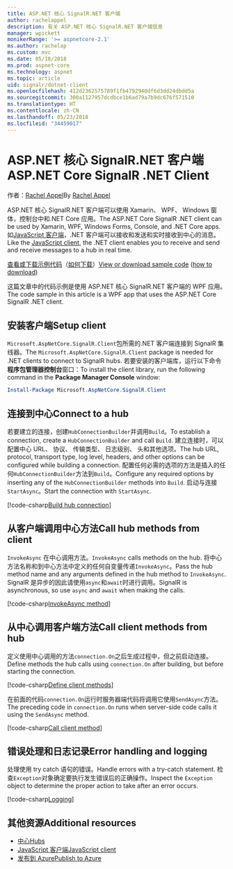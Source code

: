 ```yaml
---
title: ASP.NET 核心 SignalR.NET 客户端
author: rachelappel
description: 有关 ASP.NET 核心 SignalR.NET 客户端信息
manager: wpickett
monikerRange: '>= aspnetcore-2.1'
ms.author: rachelap
ms.custom: mvc
ms.date: 05/18/2018
ms.prod: aspnet-core
ms.technology: aspnet
ms.topic: article
uid: signalr/dotnet-client
ms.openlocfilehash: 412d2362575789f1fb4792940df6d3dd24dbdd5a
ms.sourcegitcommit: 300a1127957dcdbce1b6ad79a7b9dc676f571510
ms.translationtype: HT
ms.contentlocale: zh-CN
ms.lasthandoff: 05/23/2018
ms.locfileid: "34459017"
---
```

# <a name="aspnet-core-signalr-net-client"></a><span data-ttu-id="67f26-103">ASP.NET 核心 SignalR.NET 客户端</span><span class="sxs-lookup"><span data-stu-id="67f26-103">ASP.NET Core SignalR .NET Client</span></span>

<span data-ttu-id="67f26-104">作者：[Rachel Appel](http://twitter.com/rachelappel)</span><span class="sxs-lookup"><span data-stu-id="67f26-104">By [Rachel Appel](http://twitter.com/rachelappel)</span></span>

<span data-ttu-id="67f26-105">ASP.NET 核心 SignalR.NET 客户端可以使用 Xamarin、 WPF、 Windows 窗体，控制台中和.NET Core 应用。</span><span class="sxs-lookup"><span data-stu-id="67f26-105">The ASP.NET Core SignalR .NET client can be used by Xamarin, WPF, Windows Forms, Console, and .NET Core apps.</span></span> <span data-ttu-id="67f26-106">如[JavaScript 客户端](xref:signalr/javascript-client)，.NET 客户端可以接收和发送和实时接收到中心的消息。</span><span class="sxs-lookup"><span data-stu-id="67f26-106">Like the [JavaScript client](xref:signalr/javascript-client), the .NET client enables you to receive and send and receive messages to a hub in real time.</span></span>

<span data-ttu-id="67f26-107">[查看或下载示例代码](https://github.com/aspnet/Docs/tree/live/aspnetcore/signalr/dotnet-client/sample)（[如何下载](xref:tutorials/index#how-to-download-a-sample)）</span><span class="sxs-lookup"><span data-stu-id="67f26-107">[View or download sample code](https://github.com/aspnet/Docs/tree/live/aspnetcore/signalr/dotnet-client/sample) ([how to download](xref:tutorials/index#how-to-download-a-sample))</span></span>

<span data-ttu-id="67f26-108">这篇文章中的代码示例是使用 ASP.NET 核心 SignalR.NET 客户端的 WPF 应用。</span><span class="sxs-lookup"><span data-stu-id="67f26-108">The code sample in this article is a WPF app that uses the ASP.NET Core SignalR .NET client.</span></span>

## <a name="setup-client"></a><span data-ttu-id="67f26-109">安装客户端</span><span class="sxs-lookup"><span data-stu-id="67f26-109">Setup client</span></span>

<span data-ttu-id="67f26-110">`Microsoft.AspNetCore.SignalR.Client`包所需的.NET 客户端连接到 SignalR 集线器。</span><span class="sxs-lookup"><span data-stu-id="67f26-110">The `Microsoft.AspNetCore.SignalR.Client` package is needed for .NET clients to connect to SignalR hubs.</span></span> <span data-ttu-id="67f26-111">若要安装的客户端库，运行以下命令**程序包管理器控制台**窗口：</span><span class="sxs-lookup"><span data-stu-id="67f26-111">To install the client library, run the following command in the **Package Manager Console** window:</span></span>

```powershell
Install-Package Microsoft.AspNetCore.SignalR.Client
```

## <a name="connect-to-a-hub"></a><span data-ttu-id="67f26-112">连接到中心</span><span class="sxs-lookup"><span data-stu-id="67f26-112">Connect to a hub</span></span>

<span data-ttu-id="67f26-113">若要建立的连接，创建`HubConnectionBuilder`并调用`Build`。</span><span class="sxs-lookup"><span data-stu-id="67f26-113">To establish a connection, create a `HubConnectionBuilder` and call `Build`.</span></span> <span data-ttu-id="67f26-114">建立连接时，可以配置中心 URL、 协议、 传输类型、 日志级别、 头和其他选项。</span><span class="sxs-lookup"><span data-stu-id="67f26-114">The hub URL, protocol, transport type, log level, headers, and other options can be configured while building a connection.</span></span> <span data-ttu-id="67f26-115">配置任何必需的选项的方法是插入的任何`HubConnectionBuilder`方法到`Build`。</span><span class="sxs-lookup"><span data-stu-id="67f26-115">Configure any required options by inserting any of the `HubConnectionBuilder` methods into `Build`.</span></span> <span data-ttu-id="67f26-116">启动与连接`StartAsync`。</span><span class="sxs-lookup"><span data-stu-id="67f26-116">Start the connection with `StartAsync`.</span></span>

[!code-csharp[Build hub connection](dotnet-client/sample/signalrchatclient/MainWindow.xaml.cs?highlight=15-17,33)]

## <a name="call-hub-methods-from-client"></a><span data-ttu-id="67f26-117">从客户端调用中心方法</span><span class="sxs-lookup"><span data-stu-id="67f26-117">Call hub methods from client</span></span>

<span data-ttu-id="67f26-118">`InvokeAsync` 在中心调用方法。</span><span class="sxs-lookup"><span data-stu-id="67f26-118">`InvokeAsync` calls methods on the hub.</span></span> <span data-ttu-id="67f26-119">将中心方法名称和到中心方法中定义的任何自变量传递`InvokeAsync`。</span><span class="sxs-lookup"><span data-stu-id="67f26-119">Pass the hub method name and any arguments defined in the hub method to `InvokeAsync`.</span></span> <span data-ttu-id="67f26-120">SignalR 是异步的因此请使用`async`和`await`时进行调用。</span><span class="sxs-lookup"><span data-stu-id="67f26-120">SignalR is asynchronous, so use `async` and `await` when making the calls.</span></span>

[!code-csharp[InvokeAsync method](dotnet-client/sample/signalrchatclient/MainWindow.xaml.cs?range=48-49)]

## <a name="call-client-methods-from-hub"></a><span data-ttu-id="67f26-121">从中心调用客户端方法</span><span class="sxs-lookup"><span data-stu-id="67f26-121">Call client methods from hub</span></span>

<span data-ttu-id="67f26-122">定义使用中心调用的方法`connection.On`之后生成过程中，但之前启动连接。</span><span class="sxs-lookup"><span data-stu-id="67f26-122">Define methods the hub calls using `connection.On` after building, but before starting the connection.</span></span>

[!code-csharp[Define client methods](dotnet-client/sample/signalrchatclient/MainWindow.xaml.cs?range=22-29)]

<span data-ttu-id="67f26-123">在前面的代码`connection.On`运行时服务器端代码将调用它使用`SendAsync`方法。</span><span class="sxs-lookup"><span data-stu-id="67f26-123">The preceding code in `connection.On` runs when server-side code calls it using the `SendAsync` method.</span></span>

[!code-csharp[Call client method](dotnet-client/sample/signalrchat/hubs/chathub.cs?range=8-11)]

## <a name="error-handling-and-logging"></a><span data-ttu-id="67f26-124">错误处理和日志记录</span><span class="sxs-lookup"><span data-stu-id="67f26-124">Error handling and logging</span></span>

<span data-ttu-id="67f26-125">处理使用 try catch 语句的错误。</span><span class="sxs-lookup"><span data-stu-id="67f26-125">Handle errors with a try-catch statement.</span></span> <span data-ttu-id="67f26-126">检查`Exception`对象确定要执行发生错误后的正确操作。</span><span class="sxs-lookup"><span data-stu-id="67f26-126">Inspect the `Exception` object to determine the proper action to take after an error occurs.</span></span>

[!code-csharp[Logging](dotnet-client/sample/signalrchatclient/MainWindow.xaml.cs?range=46-54)]

## <a name="additional-resources"></a><span data-ttu-id="67f26-127">其他资源</span><span class="sxs-lookup"><span data-stu-id="67f26-127">Additional resources</span></span>

* [<span data-ttu-id="67f26-128">中心</span><span class="sxs-lookup"><span data-stu-id="67f26-128">Hubs</span></span>](xref:signalr/hubs)
* [<span data-ttu-id="67f26-129">JavaScript 客户端</span><span class="sxs-lookup"><span data-stu-id="67f26-129">JavaScript client</span></span>](xref:signalr/javascript-client)
* [<span data-ttu-id="67f26-130">发布到 Azure</span><span class="sxs-lookup"><span data-stu-id="67f26-130">Publish to Azure</span></span>](xref:signalr/publish-to-azure-web-app)